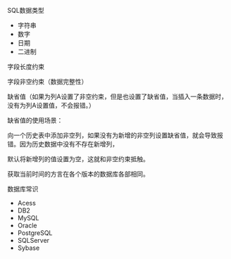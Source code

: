 SQL数据类型

- 字符串
- 数字
- 日期
- 二进制



字段长度约束

字段非空约束（数据完整性）

缺省值（如果为列A设置了非空约束，但是也设置了缺省值，当插入一条数据时，没有为列A设置值，不会报错。）

缺省值的使用场景：

向一个历史表中添加非空列，如果没有为新增的非空列设置缺省值，就会导致报错。因为历史数据中没有不存在新增列，

默认将新增列的值设置为空，这就和非空约束抵触。

获取当前时间的方言在各个版本的数据库各部相同。



数据库常识

- Acess
- DB2
- MySQL
- Oracle
- PostgreSQL
- SQLServer
- Sybase
